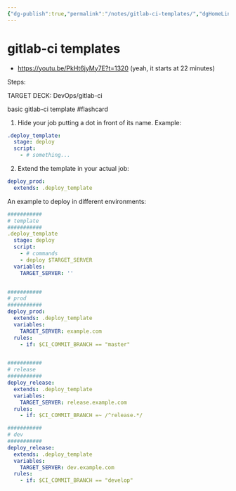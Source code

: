 ```yaml
---
{"dg-publish":true,"permalink":"/notes/gitlab-ci-templates/","dgHomeLink":true,"dgPassFrontmatter":false,"dgShowBacklinks":true,"dgShowLocalGraph":true}
---
```


# gitlab-ci templates

- <https://youtu.be/PkHt6jyMy7E?t=1320> (yeah, it starts at 22 minutes)

Steps:

TARGET DECK: DevOps/gitlab-ci

basic gitlab-ci template #flashcard 
1. Hide your job putting a dot in front of its name. Example:
```yaml
.deploy_template:
  stage: deploy
  script:
    - # something...
```
2. Extend the template in your actual job:
```yaml
deploy_prod:
  extends: .deploy_template
```

An example to deploy in different environments:

```yaml
###########
# template
###########
.deploy_template
  stage: deploy
  script:
    - # commands
    - deploy $TARGET_SERVER
  variables:
    TARGET_SERVER: ''


###########
# prod
###########
deploy_prod:
  extends: .deploy_template
  variables:
    TARGET_SERVER: example.com
  rules:
    - if: $CI_COMMIT_BRANCH == "master"


###########
# release
###########
deploy_release:
  extends: .deploy_template
  variables:
    TARGET_SERVER: release.example.com
  rules:
    - if: $CI_COMMIT_BRANCH =~ /^release.*/

###########
# dev
###########
deploy_release:
  extends: .deploy_template
  variables:
    TARGET_SERVER: dev.example.com
  rules:
    - if: $CI_COMMIT_BRANCH == "develop"
```
